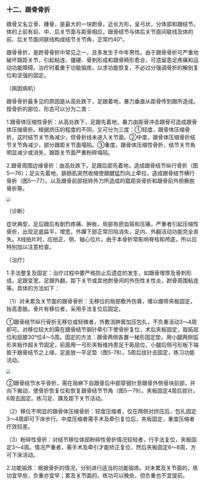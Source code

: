 ### 十二、跟骨骨折

跟骨又名立骨、踵骨，是最大的一块跗骨，近长方形，呈弓状，分体部和跟结节。体的上前有前、中、后关节面与距骨相应，跟骨结节与体后关节面间联线及体的前、后关节面间联线构成结节关节角，正常约40°。

跟骨骨折，是跗骨骨折中常见之一，且多发生于中年男性。由于跟骨骨折可严重地破坏跟距关节，引起粘连、僵硬、骨刺形成和跟骨畸形愈合，可遗留患足疼痛和运动功能障碍。治疗时着重于功能锻炼，以求功能恢复，不必过分强调骨折的解剖复位和坚强的固定。

〔病因病机〕

跟骨骨折最多见的原因是从高处跌下，足跟着地，暴力垂直从距骨传到跟所造成。按骨折的部位、形态可以分为二类：

1.跟骨体压缩性骨折：从高处跌下，足跟先着地，暴力由距骨冲击跟骨可造成跟骨体压缩骨折。根据挤压的程度的不同，又可分为三度：①轻度，跟骨体压缩骨折，这时结节关节角减少，但骨折线未进入关节面。②中度，跟骨体压缩骨折结节关节角减少，部分跟距关节面塌陷。③重度，跟骨体压缩性骨折，结节关节角明显减少或消失，跟距关节面严重粉碎塌陷。

2.跟骨周围边缘骨折：由高处跌下，足跟后部先着地，造成跟骨结节纵行骨折（图5—76）；足尖先着地，腓肠肌突然收缩使跟腱猛烈向上牵拉，造成跟骨结节横行骨折（图5—77）。以及跟骨前部扭转外力所造成的载距突骨折和跟骨前外侧撕脱骨折等。

<img src="./img/5-76、5-77.jpg" style="zoom:70%;" />

〔诊断〕

症状典型，足后跟后有剧烈疼痛、肿胀，局部有瘀血斑和压痛，严重者引起压缩性骨折，出现足底扁平，增宽，外踝下部正常凹陷消失，足内、外翻活动功能完全丧失。X线拍片时，应拍正、侧、轴心位片。由于本骨折常影响脊柱和颅底，所以应特别加以注意检查。

〔治疗〕

1.手法整复及固定：治疗过程中要严格防止后遗症的发生，如跟骨增厚及骨刺形成，足跟变宽，足跟外翻，距下关节或其他跗骨间的外伤性关性炎，跗骨周围粘连等。具体的方法如下：

（1）对未累及关节面的跟骨骨折：无移位的局部敷外伤膏，缠以绷带夹板固定，抬高患肢。骨片有移位者，采用手法复位后固定。

①跟骨结节纵行骨折无移位或轻微者，外敷消肿膏加压包扎，不负重活动3〜4周即可。对移位较大的需在跟骨结节钢针牵引下使骨折复位，术后夹板固定，取跖屈位和屈膝30°位4〜5周。固定的方法：跟骨两侧各置一梯形固定垫，用小腿两侧弧形夹板作超关节固定，前面用一弓形夹板维持患足于跖屈位，小腿后侧弓形板下端抵于跟骨结节之上缘，足底放一平足垫（图5-78）。5周后拔针去固定，练习功能活动。

<img src="./img/5-78、5-79.jpg" style="zoom:70%;" />

②跟骨结节水平骨折，需在局麻下自跟骨后中部穿钢针至跟骨外侧骨块前部，并向下搬动，使骨折恢复位和恢复跟骨结节节角（图5—79）。夹板固定4周后拔针。6周去固定。练习足、踝及距下关节活动。

（2）移位不明显的跟骨体压缩骨折：轻度压缩者，仅在两侧对挤压后，包扎固定3〜4周即可下床步行。中度压缩者需手术及牵引复位后，夹板固定，重度压缩者疗效较差。

（3）粉碎性骨折：对结节移位体部粉碎性骨折情况较轻者，行手法复位，夹板固定3〜4周。情况严重者，需手术及牵引才能矫正复位，然后夹板固定6〜8周，方可下床活动。

2.功能锻炼：根据骨折的情况，分别进行适当的功能锻炼。对未累及关节面的，练功宜早些，负重亦宜早；累及关节面的，练功可以晚些，但负重也不宜提前。
